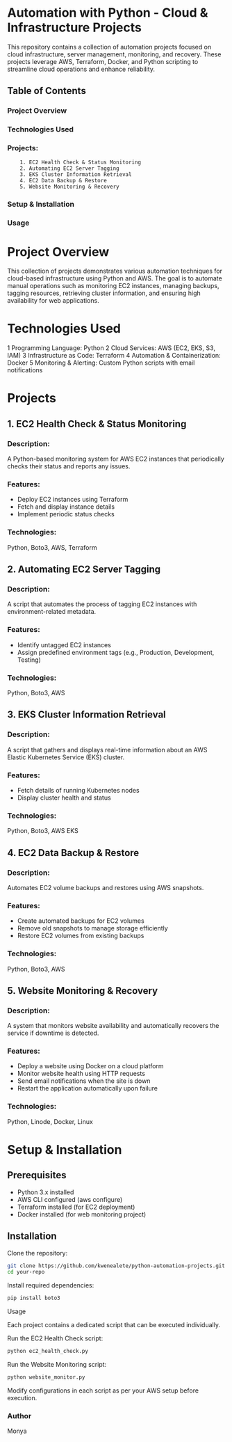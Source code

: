 # Automation with Python - Cloud & Infrastructure Projects

This repository contains a collection of automation projects focused on cloud infrastructure, server management, monitoring, and recovery. These projects leverage AWS, Terraform, Docker, and Python scripting to streamline cloud operations and enhance reliability.

## Table of Contents

### Project Overview
### Technologies Used
### Projects:
        1. EC2 Health Check & Status Monitoring
        2. Automating EC2 Server Tagging
        3. EKS Cluster Information Retrieval
        4. EC2 Data Backup & Restore
        5. Website Monitoring & Recovery
### Setup & Installation
### Usage


# Project Overview

This collection of projects demonstrates various automation techniques for cloud-based infrastructure using Python and AWS. The goal is to automate manual operations such as monitoring EC2 instances, managing backups, tagging resources, retrieving cluster information, and ensuring high availability for web applications.

# Technologies Used

1 Programming Language: Python
2 Cloud Services: AWS (EC2, EKS, S3, IAM)
3 Infrastructure as Code: Terraform
4 Automation & Containerization: Docker
5 Monitoring & Alerting: Custom Python scripts with email notifications

# Projects

## 1. EC2 Health Check & Status Monitoring

### Description:
A Python-based monitoring system for AWS EC2 instances that periodically checks their status and reports any issues.

### Features:
- Deploy EC2 instances using Terraform
- Fetch and display instance details
- Implement periodic status checks

### Technologies: 

Python, Boto3, AWS, Terraform

## 2. Automating EC2 Server Tagging

### Description:
A script that automates the process of tagging EC2 instances with environment-related metadata.

### Features:
- Identify untagged EC2 instances
- Assign predefined environment tags (e.g., Production, Development, Testing)

### Technologies:
 Python, Boto3, AWS

## 3. EKS Cluster Information Retrieval

### Description:
A script that gathers and displays real-time information about an AWS Elastic Kubernetes Service (EKS) cluster.

### Features:
- Fetch details of running Kubernetes nodes
- Display cluster health and status

### Technologies:
 Python, Boto3, AWS EKS

## 4. EC2 Data Backup & Restore

### Description:
Automates EC2 volume backups and restores using AWS snapshots.

### Features:
- Create automated backups for EC2 volumes
- Remove old snapshots to manage storage efficiently
- Restore EC2 volumes from existing backups

### Technologies: 
 Python, Boto3, AWS

## 5. Website Monitoring & Recovery

### Description:
A system that monitors website availability and automatically recovers the service if downtime is detected.

### Features:
- Deploy a website using Docker on a cloud platform
- Monitor website health using HTTP requests
- Send email notifications when the site is down
- Restart the application automatically upon failure

### Technologies:
 Python, Linode, Docker, Linux

# Setup & Installation

## Prerequisites
- Python 3.x installed
- AWS CLI configured (aws configure)
- Terraform installed (for EC2 deployment)
- Docker installed (for web monitoring project)

## Installation

Clone the repository:

```bash
git clone https://github.com/kwenealete/python-automation-projects.git
cd your-repo
```
Install required dependencies:

```bash
pip install boto3
```

Usage

Each project contains a dedicated script that can be executed individually.

Run the EC2 Health Check script:
```bash
python ec2_health_check.py
```
Run the Website Monitoring script:
```bash
python website_monitor.py
```
Modify configurations in each script as per your AWS setup before execution.


### Author

Monya